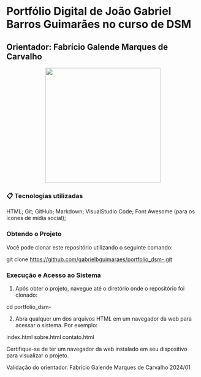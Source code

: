 # Portfólio Digital de João Gabriel Barros Guimarães no curso de DSM

## Orientador: Fabrício Galende Marques de Carvalho

<div align="center">
    <img src="https://github.com/gabrielbguimaraes/portfolio_dsm-/blob/main/mgt/foto_gabriel.jpeg" width="300" height="300">
</div>


### 📋 Tecnologias utilizadas

HTML;
Git;
GitHub;
Markdown;
VisualStudio Code;
Font Awesome (para os ícones de mídia social);

### Obtendo o Projeto

Você pode clonar este repositório utilizando o seguinte comando:

git clone https://github.com/gabrielbguimaraes/portfolio_dsm-.git

### Execução e Acesso ao Sistema

1. Após obter o projeto, navegue até o diretório onde o repositório foi clonado:

cd portfolio_dsm-


2. Abra qualquer um dos arquivos HTML em um navegador da web para acessar o sistema. Por exemplo:

index.html
sobre.html
contato.html

Certifique-se de ter um navegador da web instalado em seu dispositivo para visualizar o projeto.

Validação do orientador. Fabrício Galende Marques de Carvalho 2024/01
